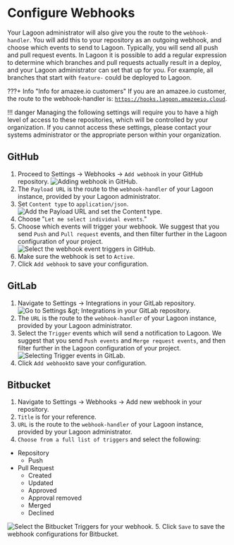 # Configure Webhooks

Your Lagoon administrator will also give you the route to the `webhook-handler`. You will add this to your repository as an outgoing webhook, and choose which events to send to Lagoon. Typically, you will send all push and pull request events. In Lagoon it is possible to add a regular expression to determine which branches and pull requests actually result in a deploy, and your Lagoon administrator can set that up for you. For example, all branches that start with `feature-` could be deployed to Lagoon.

<!-- markdown-link-check-disable -->
???+ Info "Info for amazee.io customers"
    If you are an amazee.io customer, the route to the webhook-handler is: [`https://hooks.lagoon.amazeeio.cloud`](https://hooks.lagoon.amazeeio.cloud).
    <!-- markdown-link-check-enable -->

!!! danger
      Managing the following settings will require you to have a high level of access to these repositories, which will be controlled by your organization. If you cannot access these settings, please contact your systems administrator or the appropriate person within your organization.

## GitHub

1. Proceed to Settings -&gt; Webhooks -&gt; `Add webhook` in your GitHub repository.
  ![Adding webhook in GitHub.](./webhooks-2020-01-23-12-40-16.png)
2. The `Payload URL` is the route to the `webhook-handler` of your Lagoon instance, provided by your Lagoon administrator.
3. Set `Content type` to `application/json`.
  ![Add the Payload URL and set the Content type.](./gh_webhook_1.png)
4. Choose "`Let me select individual events`."
5. Choose which events will trigger your webhook. We suggest that you send `Push` and `Pull request` events, and then filter further in the Lagoon configuration of your project.
  ![Select the webhook event triggers in GitHub.](./gh_webhook_2.png)
6. Make sure the webhook is set to `Active`.
7. Click `Add webhook` to save your configuration.

## GitLab

1. Navigate to Settings -&gt; Integrations in your GitLab repository.
  ![Go to Settings &amp;gt; Integrations in your GitLab repository.](./gitlab-settings.png)
2. The `URL` is the route to the `webhook-handler` of your Lagoon instance, provided by your Lagoon administrator.
3. Select the `Trigger` events which will send a notification to Lagoon. We suggest that you send `Push events` and `Merge request events`, and then filter further in the Lagoon configuration of your project.
  ![Selecting Trigger events in GitLab.](./gitlab_webhook.png)
4. Click `Add webhook`to save your configuration.

## Bitbucket

1. Navigate to Settings -&gt; Webhooks -&gt; Add new webhook in your repository.
2. `Title` is for your reference.
3. `URL` is the route to the `webhook-handler` of your Lagoon instance, provided by your Lagoon administrator.
4. `Choose from a full list of triggers` and select the following:

  * Repository
    * Push
  * Pull Request
    * Created
    * Updated
    * Approved
    * Approval removed
    * Merged
    * Declined

  ![Select the Bitbucket Triggers for your webhook. ](./bb_webhook_1.png)
5. Click `Save` to save the webhook configurations for Bitbucket.
